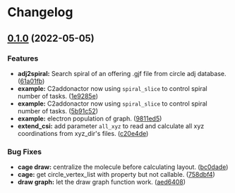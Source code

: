 # Changelog

## [0.1.0](https://github.com/XJTU-ICP/FullereneDataPraser/compare/v0.0.2...v0.1.0) (2022-05-05)


### Features

* **adj2spiral:** Search spiral of an offering .gjf file from circle adj database. ([61a01fb](https://github.com/XJTU-ICP/FullereneDataPraser/commit/61a01fb141743ca05575173b70aa1541240d12c8))
* **example:** C2addonactor now using `spiral_slice` to control spiral number of tasks. ([1e9285e](https://github.com/XJTU-ICP/FullereneDataPraser/commit/1e9285e7be596c5434ed4d9186faf70c3ab5d3ce))
* **example:** C2addonactor now using `spiral_slice` to control spiral number of tasks. ([5b91c52](https://github.com/XJTU-ICP/FullereneDataPraser/commit/5b91c5206a9ab0f75a35ba983ca51f71e1c647a8))
* **example:** electron population of graph. ([9811ed5](https://github.com/XJTU-ICP/FullereneDataPraser/commit/9811ed5aa385cb0b34b63b48a429dd71a76ba491))
* **extend_csi:** add parameter `all_xyz` to read and calculate all xyz coordinations from xyz_dir's files. ([c20e4de](https://github.com/XJTU-ICP/FullereneDataPraser/commit/c20e4de22b20428ffa98979f62eaf65e418358d3))


### Bug Fixes

* **cage draw:** centralize the molecule before calculating layout. ([bc0dade](https://github.com/XJTU-ICP/FullereneDataPraser/commit/bc0dadefa5f7a573361f3756a8db8b0a808bafd9))
* **cage:** get circle_vertex_list with property but not callable. ([758dbf4](https://github.com/XJTU-ICP/FullereneDataPraser/commit/758dbf42b8596dd8f7167a007cede81dda76e794))
* **draw graph:** let the draw graph function work. ([aed6408](https://github.com/XJTU-ICP/FullereneDataPraser/commit/aed6408c249c13521c7c8bbac3b824e4a9331f32))

